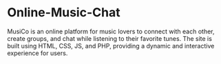 # Online-Music-Chat
MusiCo is an online platform for music lovers to connect with each other, create groups, and chat while listening to their favorite tunes. The site is built using HTML, CSS, JS, and PHP, providing a dynamic and interactive experience for users.
